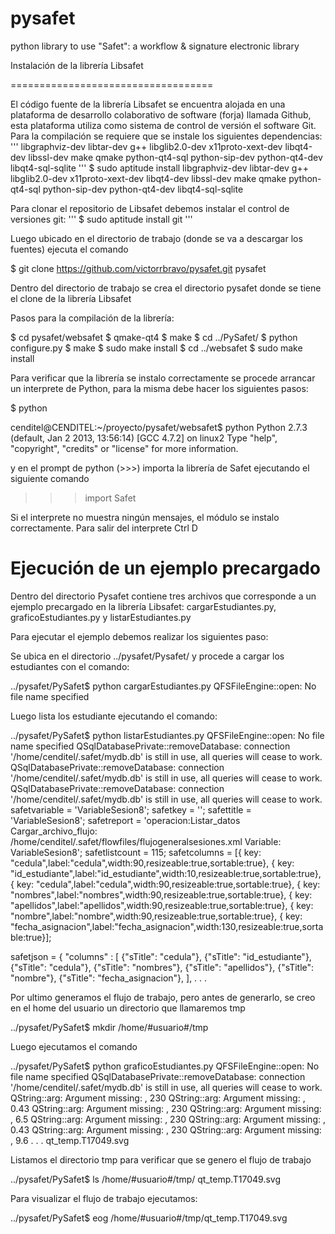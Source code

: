 pysafet
=======

python library to use "Safet": a workflow &amp; signature electronic library


Instalación de la librería Libsafet

===================================


El código fuente de la librería Libsafet se encuentra alojada en una plataforma de desarrollo colaborativo de software (forja) llamada Github, esta plataforma utiliza como sistema de control de versión el software Git. Para la compilación se requiere que se instale los siguientes dependencias:
'''
libgraphviz-dev
libtar-dev
g++
libglib2.0-dev
x11proto-xext-dev
libqt4-dev
libssl-dev
make
qmake
python-qt4-sql
python-sip-dev
python-qt4-dev
libqt4-sql-sqlite
'''
$ sudo aptitude install libgraphviz-dev libtar-dev g++ libglib2.0-dev x11proto-xext-dev libqt4-dev libssl-dev make qmake python-qt4-sql python-sip-dev python-qt4-dev libqt4-sql-sqlite

Para clonar el repositorio de Libsafet debemos instalar el control de versiones git:
'''
$ sudo aptitude install git
'''

Luego ubicado en el directorio de trabajo (donde se va a descargar los fuentes) ejecuta el comando 

$ git clone https://github.com/victorrbravo/pysafet.git pysafet

Dentro del directorio de trabajo se crea el directorio pysafet donde se tiene el clone de la librería Libsafet 

Pasos para la compilación de la librería:

$ cd pysafet/websafet
$ qmake-qt4
$ make
$ cd ../PySafet/
$  python configure.py
$ make 
$ sudo make install
$ cd ../websafet
$ sudo make install 

Para verificar que la librería se instalo correctamente se procede arrancar un interprete de Python, para la misma debe hacer los siguientes pasos: 

$ python

cenditel@CENDITEL:~/proyecto/pysafet/websafet$ python 
Python 2.7.3 (default, Jan  2 2013, 13:56:14) 
[GCC 4.7.2] on linux2 
Type "help", "copyright", "credits" or "license" for more information. 
>>> 

y en el prompt de python (>>>) importa la librería de Safet ejecutando el siguiente comando 

>>> import Safet
>>>

Si el interprete no muestra ningún mensajes, el módulo se instalo correctamente. 
Para salir del interprete Ctrl D 

Ejecución de un ejemplo precargado
==================================

Dentro del directorio Pysafet contiene tres archivos que corresponde a un ejemplo precargado en la librería Libsafet:  cargarEstudiantes.py, graficoEstudiantes.py y listarEstudiantes.py

Para ejecutar el ejemplo debemos realizar los siguientes paso:

Se ubica en el directorio ../pysafet/Pysafet/ y procede a cargar los estudiantes con el comando:

../pysafet/PySafet$ python cargarEstudiantes.py
QFSFileEngine::open: No file name specified 

Luego lista los estudiante ejecutando el comando:

../pysafet/PySafet$ python listarEstudiantes.py
QFSFileEngine::open: No file name specified 
QSqlDatabasePrivate::removeDatabase: connection '/home/cenditel/.safet/mydb.db' is still in use, all queries will cease to work. 
QSqlDatabasePrivate::removeDatabase: connection '/home/cenditel/.safet/mydb.db' is still in use, all queries will cease to work. 
QSqlDatabasePrivate::removeDatabase: connection '/home/cenditel/.safet/mydb.db' is still in use, all queries will cease to work. 
safetvariable = 'VariableSesion8'; 
safetkey = ''; 
safettitle = 'VariableSesion8'; 
safetreport = 'operacion:Listar_datos Cargar_archivo_flujo: /home/cenditel/.safet/flowfiles/flujogeneralsesiones.xml Variable: VariableSesion8'; 
safetlistcount = 115; 
safetcolumns  = [{ key: "cedula",label:"cedula",width:90,resizeable:true,sortable:true}, 
{ key: "id_estudiante",label:"id_estudiante",width:10,resizeable:true,sortable:true}, 
{ key: "cedula",label:"cedula",width:90,resizeable:true,sortable:true}, 
{ key: "nombres",label:"nombres",width:90,resizeable:true,sortable:true}, 
{ key: "apellidos",label:"apellidos",width:90,resizeable:true,sortable:true}, 
{ key: "nombre",label:"nombre",width:90,resizeable:true,sortable:true}, 
{ key: "fecha_asignacion",label:"fecha_asignacion",width:130,resizeable:true,sortable:true}]; 

 safetjson = { 
 "columns" : [ {"sTitle": "cedula"}, 
 {"sTitle": "id_estudiante"}, 
 {"sTitle": "cedula"}, 
 {"sTitle": "nombres"}, 
 {"sTitle": "apellidos"}, 
 {"sTitle": "nombre"}, 
 {"sTitle": "fecha_asignacion"}, 
 ], 
.
.
.

Por ultimo generamos el flujo de trabajo, pero antes de generarlo, se creo en el home del usuario un directorio que llamaremos tmp 

../pysafet/PySafet$ mkdir /home/#usuario#/tmp

Luego ejecutamos el comando 

../pysafet/PySafet$ python graficoEstudiantes.py
QFSFileEngine::open: No file name specified 
QSqlDatabasePrivate::removeDatabase: connection '/home/cenditel/.safet/mydb.db' is still in use, all queries will cease to work. 
QString::arg: Argument missing: , 230 
QString::arg: Argument missing: , 0.43 
QString::arg: Argument missing: , 230 
QString::arg: Argument missing: , 6.5 
QString::arg: Argument missing: , 230 
QString::arg: Argument missing: , 0.43 
QString::arg: Argument missing: , 230 
QString::arg: Argument missing: , 9.6 
.
.
.
qt_temp.T17049.svg

Listamos el directorio tmp para verificar que se genero el flujo de trabajo 


../pysafet/PySafet$ ls /home/#usuario#/tmp/ 
qt_temp.T17049.svg

Para visualizar el flujo de trabajo ejecutamos: 

../pysafet/PySafet$ eog /home/#usuario#/tmp/qt_temp.T17049.svg
 
